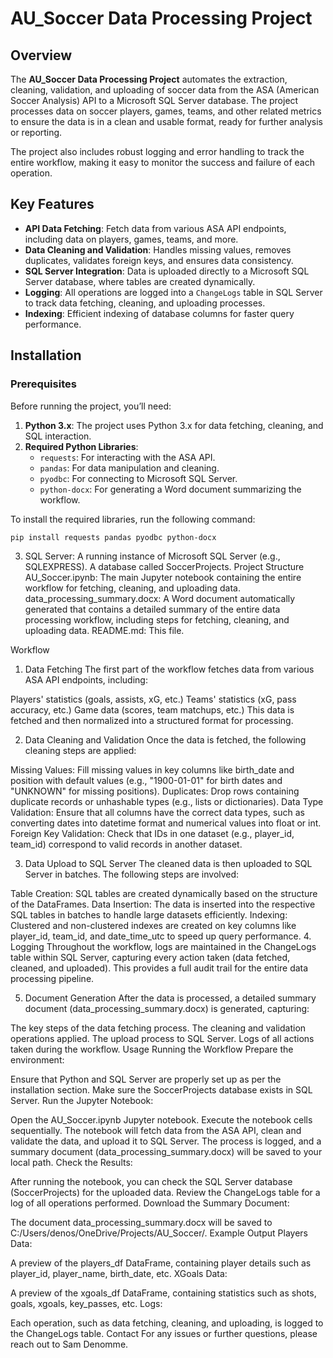 
# AU_Soccer Data Processing Project

## Overview

The **AU_Soccer Data Processing Project** automates the extraction, cleaning, validation, and uploading of soccer data from the ASA (American Soccer Analysis) API to a Microsoft SQL Server database. The project processes data on soccer players, games, teams, and other related metrics to ensure the data is in a clean and usable format, ready for further analysis or reporting.

The project also includes robust logging and error handling to track the entire workflow, making it easy to monitor the success and failure of each operation.

## Key Features

- **API Data Fetching**: Fetch data from various ASA API endpoints, including data on players, games, teams, and more.
- **Data Cleaning and Validation**: Handles missing values, removes duplicates, validates foreign keys, and ensures data consistency.
- **SQL Server Integration**: Data is uploaded directly to a Microsoft SQL Server database, where tables are created dynamically.
- **Logging**: All operations are logged into a `ChangeLogs` table in SQL Server to track data fetching, cleaning, and uploading processes.
- **Indexing**: Efficient indexing of database columns for faster query performance.

## Installation

### Prerequisites

Before running the project, you’ll need:

1. **Python 3.x**: The project uses Python 3.x for data fetching, cleaning, and SQL interaction.
2. **Required Python Libraries**:
   - `requests`: For interacting with the ASA API.
   - `pandas`: For data manipulation and cleaning.
   - `pyodbc`: For connecting to Microsoft SQL Server.
   - `python-docx`: For generating a Word document summarizing the workflow.

To install the required libraries, run the following command:

```bash
pip install requests pandas pyodbc python-docx
```

3. SQL Server:
A running instance of Microsoft SQL Server (e.g., SQLEXPRESS).
A database called SoccerProjects.
Project Structure
AU_Soccer.ipynb: The main Jupyter notebook containing the entire workflow for fetching, cleaning, and uploading data.
data_processing_summary.docx: A Word document automatically generated that contains a detailed summary of the entire data processing workflow, including steps for fetching, cleaning, and uploading data.
README.md: This file.

Workflow
1. Data Fetching
The first part of the workflow fetches data from various ASA API endpoints, including:

Players' statistics (goals, assists, xG, etc.)
Teams' statistics (xG, pass accuracy, etc.)
Game data (scores, team matchups, etc.)
This data is fetched and then normalized into a structured format for processing.

2. Data Cleaning and Validation
Once the data is fetched, the following cleaning steps are applied:

Missing Values: Fill missing values in key columns like birth_date and position with default values (e.g., "1900-01-01" for birth dates and "UNKNOWN" for missing positions).
Duplicates: Drop rows containing duplicate records or unhashable types (e.g., lists or dictionaries).
Data Type Validation: Ensure that all columns have the correct data types, such as converting dates into datetime format and numerical values into float or int.
Foreign Key Validation: Check that IDs in one dataset (e.g., player_id, team_id) correspond to valid records in another dataset.

3. Data Upload to SQL Server
The cleaned data is then uploaded to SQL Server in batches. The following steps are involved:

Table Creation: SQL tables are created dynamically based on the structure of the DataFrames.
Data Insertion: The data is inserted into the respective SQL tables in batches to handle large datasets efficiently.
Indexing: Clustered and non-clustered indexes are created on key columns like player_id, team_id, and date_time_utc to speed up query performance.
4. Logging
Throughout the workflow, logs are maintained in the ChangeLogs table within SQL Server, capturing every action taken (data fetched, cleaned, and uploaded). This provides a full audit trail for the entire data processing pipeline.

5. Document Generation
After the data is processed, a detailed summary document (data_processing_summary.docx) is generated, capturing:

The key steps of the data fetching process.
The cleaning and validation operations applied.
The upload process to SQL Server.
Logs of all actions taken during the workflow.
Usage
Running the Workflow
Prepare the environment:

Ensure that Python and SQL Server are properly set up as per the installation section.
Make sure the SoccerProjects database exists in SQL Server.
Run the Jupyter Notebook:

Open the AU_Soccer.ipynb Jupyter notebook.
Execute the notebook cells sequentially. The notebook will fetch data from the ASA API, clean and validate the data, and upload it to SQL Server.
The process is logged, and a summary document (data_processing_summary.docx) will be saved to your local path.
Check the Results:

After running the notebook, you can check the SQL Server database (SoccerProjects) for the uploaded data.
Review the ChangeLogs table for a log of all operations performed.
Download the Summary Document:

The document data_processing_summary.docx will be saved to C:/Users/denos/OneDrive/Projects/AU_Soccer/.
Example Output
Players Data:

A preview of the players_df DataFrame, containing player details such as player_id, player_name, birth_date, etc.
XGoals Data:

A preview of the xgoals_df DataFrame, containing statistics such as shots, goals, xgoals, key_passes, etc.
Logs:

Each operation, such as data fetching, cleaning, and uploading, is logged to the ChangeLogs table.
Contact
For any issues or further questions, please reach out to Sam Denomme.
